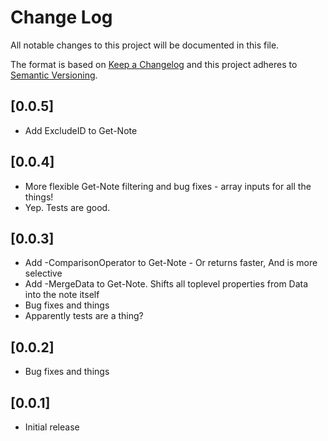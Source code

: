 # Change Log

All notable changes to this project will be documented in this file.

The format is based on [Keep a Changelog](http://keepachangelog.com/)
and this project adheres to [Semantic Versioning](http://semver.org/).

## [0.0.5]

* Add ExcludeID to Get-Note

## [0.0.4]

* More flexible Get-Note filtering and bug fixes - array inputs for all the things!
* Yep.  Tests are good.

## [0.0.3]

* Add -ComparisonOperator to Get-Note - Or returns faster, And is more selective
* Add -MergeData to Get-Note.  Shifts all toplevel properties from Data into the note itself
* Bug fixes and things
* Apparently tests are a thing?

## [0.0.2]

* Bug fixes and things

## [0.0.1]

* Initial release

